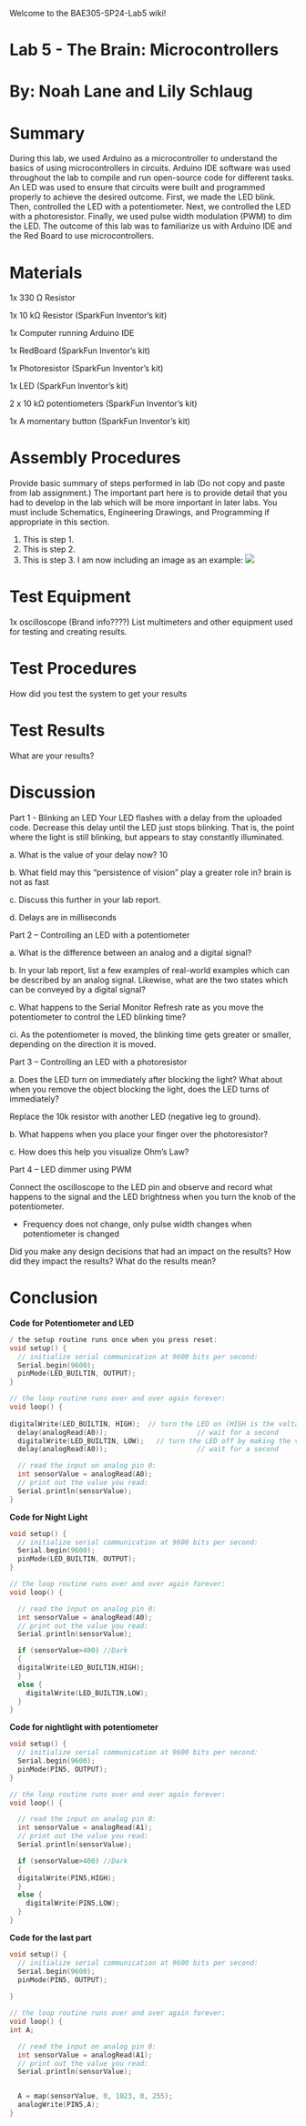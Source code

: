 Welcome to the BAE305-SP24-Lab5 wiki!

# Lab 5 - The Brain: Microcontrollers

# By: Noah Lane and Lily Schlaug
# Summary
During this lab, we used Arduino as a microcontroller to understand the basics of using microcontrollers in circuits. Arduino IDE software was used throughout the lab to compile and run open-source code for different tasks. An LED was used to ensure that circuits were built and programmed properly to achieve the desired outcome. First, we made the LED blink. Then, controlled the LED with a potentiometer. Next, we controlled the LED with a photoresistor. Finally, we used pulse width modulation (PWM) to dim the LED. The outcome of this lab was to familiarize us with Arduino IDE and the Red Board to use microcontrollers. 

# Materials
1x 330 Ω Resistor

1x 10 kΩ Resistor (SparkFun Inventor’s kit)

1x Computer running Arduino IDE

1x RedBoard (SparkFun Inventor’s kit)

1x Photoresistor (SparkFun Inventor’s kit)

1x LED (SparkFun Inventor’s kit)

2 x 10 kΩ potentiometers (SparkFun Inventor’s kit)

1x A momentary button (SparkFun Inventor’s kit)

# Assembly Procedures
Provide basic summary of steps performed in lab (Do not copy and paste from lab assignment.) The important part here is to provide detail that you had to develop in the lab which will be more important in later labs.
You must include Schematics, Engineering Drawings, and Programming if appropriate in this section.
1. This is step 1.
2. This is step 2.
3. This is step 3.
I am now including an image as an example: 
![](https://github.com/joedvorak/BAE305-Sp19-Lab1/blob/master/Repository%20Creation.png)
# Test Equipment
1x oscilloscope (Brand info????) 
List multimeters and other equipment used for testing and creating results.
# Test Procedures
How did you test the system to get your results
# Test Results
What are your results?
# Discussion

Part 1 - Blinking an LED 
Your LED flashes with a delay from the uploaded code. Decrease this delay until the LED just stops blinking. That is, the point where the light is still blinking, but appears to stay constantly illuminated. 

a.	What is the value of your delay now? 10

b.	What field may this “persistence of vision” play a greater role in? brain is not as fast 

c.	Discuss this further in your lab report.

d.	Delays are in milliseconds 

Part 2 – Controlling an LED with a potentiometer

a.	What is the difference between an analog and a digital signal?

b.	In your lab report, list a few examples of real-world examples which can be described by an analog signal. Likewise, what are the two states which can be conveyed by a digital signal?

c.	What happens to the Serial Monitor Refresh rate as you move the potentiometer to control the LED blinking time?

ci.	As the potentiometer is moved, the blinking time gets greater or smaller, depending on the direction it is moved. 

Part 3 – Controlling an LED with a photoresistor

a.	Does the LED turn on immediately after blocking the light? What about when you remove the object blocking the light, does the LED turns of immediately?

Replace the 10k resistor with another LED (negative leg to ground). 

b.	What happens when you place your finger over the photoresistor?

c.	How does this help you visualize Ohm’s Law?

Part 4 – LED dimmer using PWM

Connect the oscilloscope to the LED pin and observe and record what happens to the signal and the LED brightness when you turn the knob of the potentiometer.

- Frequency does not change, only pulse width changes when potentiometer is changed 

Did you make any design decisions that had an impact on the results? How did they impact the results? What do the results mean?
# Conclusion

**Code for Potentiometer and LED**
```c++
/ the setup routine runs once when you press reset:
void setup() {
  // initialize serial communication at 9600 bits per second:
  Serial.begin(9600);
  pinMode(LED_BUILTIN, OUTPUT);
}

// the loop routine runs over and over again forever:
void loop() {
  
digitalWrite(LED_BUILTIN, HIGH);  // turn the LED on (HIGH is the voltage level)
  delay(analogRead(A0));                      // wait for a second
  digitalWrite(LED_BUILTIN, LOW);   // turn the LED off by making the voltage LOW
  delay(analogRead(A0));                      // wait for a second

  // read the input on analog pin 0:
  int sensorValue = analogRead(A0);
  // print out the value you read:
  Serial.println(sensorValue);
}
```
**Code for Night Light**

```c++
void setup() {
  // initialize serial communication at 9600 bits per second:
  Serial.begin(9600);
  pinMode(LED_BUILTIN, OUTPUT);
}

// the loop routine runs over and over again forever:
void loop() {

  // read the input on analog pin 0:
  int sensorValue = analogRead(A0);
  // print out the value you read:
  Serial.println(sensorValue);

  if (sensorValue>400) //Dark
  {
  digitalWrite(LED_BUILTIN,HIGH); 
  }
  else {
    digitalWrite(LED_BUILTIN,LOW); 
  }
}
```
**Code for nightlight with potentiometer**
```c++
void setup() {
  // initialize serial communication at 9600 bits per second:
  Serial.begin(9600);
  pinMode(PIN5, OUTPUT);
}

// the loop routine runs over and over again forever:
void loop() {

  // read the input on analog pin 0:
  int sensorValue = analogRead(A1);
  // print out the value you read:
  Serial.println(sensorValue);

  if (sensorValue>400) //Dark
  {
  digitalWrite(PIN5,HIGH); 
  }
  else {
    digitalWrite(PIN5,LOW); 
  }
}
```
**Code for    the last part** 
```c++
void setup() {
  // initialize serial communication at 9600 bits per second:
  Serial.begin(9600);
  pinMode(PIN5, OUTPUT);
  
}

// the loop routine runs over and over again forever:
void loop() {
int A;

  // read the input on analog pin 0:
  int sensorValue = analogRead(A1);
  // print out the value you read:
  Serial.println(sensorValue);


  A = map(sensorValue, 0, 1023, 0, 255);
  analogWrite(PIN5,A);
}
```